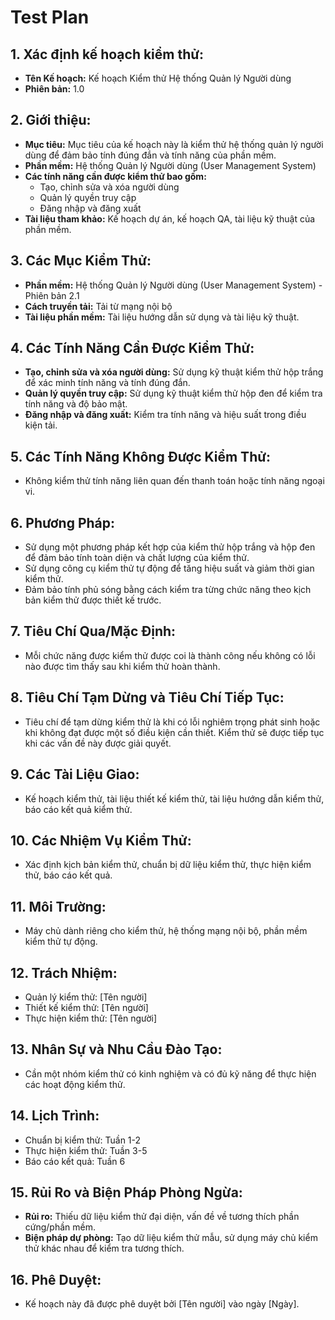 # Test Plan

## 1. Xác định kế hoạch kiểm thử:

- **Tên Kế hoạch:** Kế hoạch Kiểm thử Hệ thống Quản lý Người dùng
- **Phiên bản:** 1.0

## 2. Giới thiệu:

- **Mục tiêu:** Mục tiêu của kế hoạch này là kiểm thử hệ thống quản lý người dùng để đảm bảo tính đúng đắn và tính năng của phần mềm.
- **Phần mềm:** Hệ thống Quản lý Người dùng (User Management System)
- **Các tính năng cần được kiểm thử bao gồm:**
  - Tạo, chỉnh sửa và xóa người dùng
  - Quản lý quyền truy cập
  - Đăng nhập và đăng xuất
- **Tài liệu tham khảo:** Kế hoạch dự án, kế hoạch QA, tài liệu kỹ thuật của phần mềm.

## 3. Các Mục Kiểm Thử:

- **Phần mềm:** Hệ thống Quản lý Người dùng (User Management System) - Phiên bản 2.1
- **Cách truyền tải:** Tải từ mạng nội bộ
- **Tài liệu phần mềm:** Tài liệu hướng dẫn sử dụng và tài liệu kỹ thuật.

## 4. Các Tính Năng Cần Được Kiểm Thử:

- **Tạo, chỉnh sửa và xóa người dùng:** Sử dụng kỹ thuật kiểm thử hộp trắng để xác minh tính năng và tính đúng đắn.
- **Quản lý quyền truy cập:** Sử dụng kỹ thuật kiểm thử hộp đen để kiểm tra tính năng và độ bảo mật.
- **Đăng nhập và đăng xuất:** Kiểm tra tính năng và hiệu suất trong điều kiện tải.

## 5. Các Tính Năng Không Được Kiểm Thử:

- Không kiểm thử tính năng liên quan đến thanh toán hoặc tính năng ngoại vi.

## 6. Phương Pháp:

- Sử dụng một phương pháp kết hợp của kiểm thử hộp trắng và hộp đen để đảm bảo tính toàn diện và chất lượng của kiểm thử.
- Sử dụng công cụ kiểm thử tự động để tăng hiệu suất và giảm thời gian kiểm thử.
- Đảm bảo tính phủ sóng bằng cách kiểm tra từng chức năng theo kịch bản kiểm thử được thiết kế trước.

## 7. Tiêu Chí Qua/Mặc Định:

- Mỗi chức năng được kiểm thử được coi là thành công nếu không có lỗi nào được tìm thấy sau khi kiểm thử hoàn thành.

## 8. Tiêu Chí Tạm Dừng và Tiêu Chí Tiếp Tục:

- Tiêu chí để tạm dừng kiểm thử là khi có lỗi nghiêm trọng phát sinh hoặc khi không đạt được một số điều kiện cần thiết. Kiểm thử sẽ được tiếp tục khi các vấn đề này được giải quyết.

## 9. Các Tài Liệu Giao:

- Kế hoạch kiểm thử, tài liệu thiết kế kiểm thử, tài liệu hướng dẫn kiểm thử, báo cáo kết quả kiểm thử.

## 10. Các Nhiệm Vụ Kiểm Thử:

- Xác định kịch bản kiểm thử, chuẩn bị dữ liệu kiểm thử, thực hiện kiểm thử, báo cáo kết quả.

## 11. Môi Trường:

- Máy chủ dành riêng cho kiểm thử, hệ thống mạng nội bộ, phần mềm kiểm thử tự động.

## 12. Trách Nhiệm:

- Quản lý kiểm thử: [Tên người]
- Thiết kế kiểm thử: [Tên người]
- Thực hiện kiểm thử: [Tên người]

## 13. Nhân Sự và Nhu Cầu Đào Tạo:

- Cần một nhóm kiểm thử có kinh nghiệm và có đủ kỹ năng để thực hiện các hoạt động kiểm thử.

## 14. Lịch Trình:

- Chuẩn bị kiểm thử: Tuần 1-2
- Thực hiện kiểm thử: Tuần 3-5
- Báo cáo kết quả: Tuần 6

## 15. Rủi Ro và Biện Pháp Phòng Ngừa:

- **Rủi ro:** Thiếu dữ liệu kiểm thử đại diện, vấn đề về tương thích phần cứng/phần mềm.
- **Biện pháp dự phòng:** Tạo dữ liệu kiểm thử mẫu, sử dụng máy chủ kiểm thử khác nhau để kiểm tra tương thích.

## 16. Phê Duyệt:

- Kế hoạch này đã được phê duyệt bởi [Tên người] vào ngày [Ngày].
